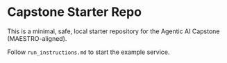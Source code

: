 # Capstone Starter Repo

This is a minimal, safe, local starter repository for the Agentic AI Capstone (MAESTRO-aligned).

Follow `run_instructions.md` to start the example service.

